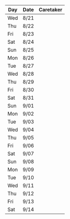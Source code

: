 | Day | Date | Caretaker |
| --- | ---- | --------- |
| Wed | 8/21 | |
| Thu | 8/22 | |
| Fri | 8/23 | |
| Sat | 8/24 | |
| Sun | 8/25 | |
| Mon | 8/26 | |
| Tue | 8/27 | |
| Wed | 8/28 | |
| Thu | 8/29 | |
| Fri | 8/30 | |
| Sat | 8/31 | |
| Sun | 9/01 | |
| Mon | 9/02 | |
| Tue | 9/03 | |
| Wed | 9/04 | |
| Thu | 9/05 | |
| Fri | 9/06 | |
| Sat | 9/07 | |
| Sun | 9/08 | |
| Mon | 9/09 | |
| Tue | 9/10 | |
| Wed | 9/11 | |
| Thu | 9/12 | |
| Fri | 9/13 | |
| Sat | 9/14 | |
